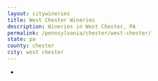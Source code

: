 ```yaml
---
layout: citywineries
title: West Chester Wineries
description: Wineries in West Chester, PA
permalink: /pennsylvania/chester/west-chester/
state: pa
county: chester
city: west chester
---
```

-

